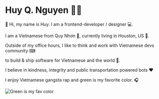 # Huy Q. Nguyen 👦🏻
🖖 Hi, my name is Huy. I am a frontend-developer / designer 💻. 

I am a Vietnamese from Quy Nhơn 🌊, currently living in Houston, US 🌳. 

Outside of my office hours, I like to think and work with Vietnamese devs community ⌨

to build & ship software for Vietnamese and the world 🚀. 

I believe in kindness, integrity and public transportation powered bots ❤️ 

I enjoy Vietnamese gangsta rap and green is my favorite color. 🎧

![Green is my fav color](https://media2.giphy.com/media/zqXnds4QxHRZK/giphy.gif?cid=ecf05e47wmatrnvuh8lbe8np18w9lazb6fdvxxopye2yn1sa&rid=giphy.gif&ct=g)

